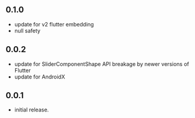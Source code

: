 ## 0.1.0

* update for v2 flutter embedding
* null safety

## 0.0.2

* update for SliderComponentShape API breakage by newer versions of Flutter
* update for AndroidX

## 0.0.1

* initial release.
